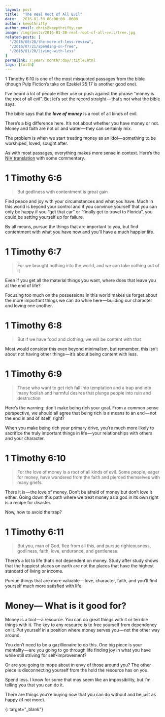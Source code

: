 ```yaml
---
layout: post
title:  "The Real Root of All Evil"
date:   2016-01-30 06:00:00 -0600
author: keepthrifty
author_email: chris@keepthrifty.com
image: /img/posts/2016-01-30-real-root-of-all-evil/tree.jpg
related-posts: [
  "/2016/08/28/the-more-of-less-review",
  "/2016/07/21/spending-on-free",
  "/2016/01/20/living-with-less"
]
permalink: /:year/:month/:day/:title.html
tags: [faith]
---
```


1 Timothy 6:10 is one of the most misquoted passages from the bible (though Pulp Fiction’s take on Ezekiel 25:17 is another good one).

I’ve heard a lot of people either use or push against the phrase “money is the root of all evil”. But let’s set the record straight — that’s not what the bible says.

The bible says that the ___love of money___ is a root of all kinds of evil.

There’s a big difference here. It’s not about whether you have money or not. Money and faith are not oil and water — they can certainly mix.

The problem is when we start treating money as an idol — something to be worshiped, loved, sought after.

As with most passages, everything makes more sense in context. Here’s the [NIV translation][niv-translation] with some commentary.

# 1 Timothy 6:6 #

> But godliness with contentment is great gain

Find peace and joy with your circumstances and what you have. Much in this world is beyond your control and if you convince yourself that you can only be happy if you “get that car” or “finally get to travel to Florida”, you could be setting yourself up for failure.

By all means, pursue the things that are important to you, but find contentment with what you have now and you’ll have a much happier life.

# 1 Timothy 6:7 #

> For we brought nothing into the world, and we can take nothing out of it

Even if you get all the material things you want, where does that leave you at the end of life?

Focusing too much on the possessions in this world makes us forget about the more important things we can do while here — building our character and loving one another.


# 1 Timothy 6:8 #

> But if we have food and clothing, we will be content with that

Most would consider this even beyond minimalism, but remember, this isn’t about not having other things — it’s about being content with less.

# 1 Timothy 6:9 #

> Those who want to get rich fall into temptation and a trap and into many foolish and harmful desires that plunge people into ruin and destruction

Here’s the warning: don’t make being rich your goal. From a common sense perspective, we should all agree that being rich is a means to an end — not the end in and of itself, right?

When you make being rich your primary drive, you’re much more likely to sacrifice the truly important things in life — your relationships with others and your character.

# 1 Timothy 6:10 #

> For the love of money is a root of all kinds of evil. Some people, eager for money, have wandered from the faith and pierced themselves with many griefs.

There it is — the love of money. Don’t be afraid of money but don’t love it either. Going down this path where we treat money as a god in its own right is a recipe for disaster.

Now, how to avoid the trap?

# 1 Timothy 6:11 #

> But you, man of God, flee from all this, and pursue righteousness, godliness, faith, love, endurance, and gentleness.

There’s a lot to life that’s not dependent on money. Study after study shows that the happiest places on earth are not the places that have the highest standard of living or income.

Pursue things that are more valuable — love, character, faith, and you’ll find yourself much more satisfied with life.

# Money— What is it good for? #

Money is a tool — a resource. You can do great things with it or terrible things with it. The key to any resource is to free yourself from dependency on it. Put yourself in a position where money serves you — not the other way around.

You don’t need to be a gazillionaire to do this. One big piece is your mentality — are you going to go through life finding joy in what you have while still striving for self-improvement?

Or are you going to mope about in envy of those around you? The other piece is disconnecting yourself from the hold the resource has on you.

Spend less. I know for some that may seem like an impossibility, but I’m telling you that you can do it.

There are things you’re buying now that you can do without and be just as happy (if not more).

[niv-translation]: https://www.biblegateway.com/passage/?search=1%20Timothy%206:6-11
{: target="_blank"}

